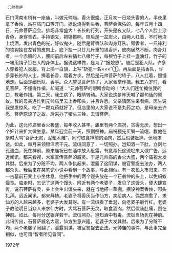      元帅菩萨 

   石门湾南市梢有一座庙，叫做元帅庙。香火很盛。正月初一日烧头香的人，半夜里拿了香烛，站在庙门口等开门。据说烧得到头香，菩萨会保佑的。每年五月十四日，元帅菩萨迎会。排场非常盛大！长长的行列，开头是夜叉队，七八个人脸上涂青色，身穿青衣，手持钢叉，锵锵振响。随后是一盆炭火，由两人扛着，不时地浇上烧酒，发出青色的光，好似鬼火。随后是臂香队和肉身灯队。臂香者，一只锋利的铁钩挂在左臂的皮肉上，底下挂一只廿几斤重的锡香炉，皮肉居然不断。肉身灯者，一个赤膊的人，腰间前后左右插七八根竹子，每根竹子上挂一盏油灯，竹子的一端用钩子钉在人的身体上。据说这样做，是为了“报娘恩”。随后是犯人队。许多人穿着犯人衣服，背上插一白旗，上写“斩犯一名×××”①。再后面是拈香队，许多穿长衫的人士，捧着长香，踱着方步。然后是元帅菩萨的轿子，八人扛着，慢慢地走。后面是细乐队，香亭。众人望见菩萨轿子，大家合掌作揖。我五六岁时，看见菩萨，不懂得作揖，却喊道：“元帅菩萨的眼睛会动的！”大人们连忙掩住我的口，教我作揖。第二天，我生病了，眼睛转动。大家说这是昨天喊了那句话的原故。我的母亲连忙到元帅庙里去上香叩头，并且许愿。父亲请医生来看病，医生说我是发惊风。吃了一颗丸药就好了。但店里的人大家说不是丸药之功，是母亲去许愿，菩萨原谅了之故。后来办了猪头三牲，去请菩萨。 

   为此，这元帅庙里香火极盛，每年收入甚丰。庙里有两个庙祝，贪得无厌，想出一个奸计来扩大做生意。某年迎会前一天，照例祭神。庙祝预先买嘱一流氓，教他在祭时大骂“菩萨无灵，泥塑木雕”，同时取食神前的酒肉，然后假装肚痛，伏地求饶。如此，每月来领银洋若干元。流氓同意了，一切照办。岂知酒一下肚，立刻七孔流血，死在神前。原来庙祝已在酒中放入砒霜，有意毒死这流氓来大做广告。远近闻讯，都来看视，大家宣传菩萨的威灵。于是元帅庙的香火大盛，两个庙祝大发其财。后来为了分赃不均，两人争执起来，泄露了这阴谋，被官警捉去法办，两人都杀头。我后来在某笔记小说中看到一个故事，与此相似。有一农民入市归来，在一古墓前石凳上小坐休息。他把手中的两个馒头放在一个石翁仲的头上，以免蚂蚁侵食。临走时，忘记了这两个馒头。附近有两个老婆子，发见了这馒头，便大肆宣传，说石菩萨有灵，头上会生出馒头来，就在当地搭一草棚，摆设神案香烛，叩头礼拜。远近闻讯，都来拜祷。老婆子将香灰当作仙方，卖给病人。偶然病愈了，求仙方的人越来越多，老婆子大发其财。有一流氓看了垂涎，向老婆子敲竹杠。老婆子教他明日当众人来求仙方时，大骂石菩萨无灵，取食酒肉，然后假装肚痛，倒在神前。如此，每月分送银洋若干。流氓照办。岂知酒中有毒，流氓当场死在神前。此讯传出，石菩萨威名大震，仙方生意兴隆，老婆子大发其财。后来为了分赃不均，两个老婆子闹翻了，泄露阴谋，被官警捉去正法。元帅庙的事件，与此事完全相似，也可谓“智者所见皆同”。 

   1972年 

